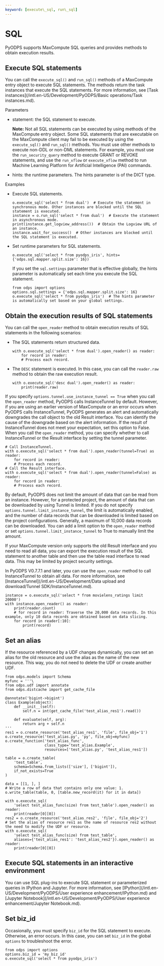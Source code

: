 ```yaml
---
keyword: [execute\_sql, run\_sql]
---
```


# SQL

PyODPS supports MaxCompute SQL queries and provides methods to obtain execution results.

## Execute SQL statements

You can call the `execute_sql()` and `run_sql()` methods of a MaxCompute entry object to execute SQL statements. The methods return the task instances that execute the SQL statements. For more information, see [Task instances](/intl.en-US/Development/PyODPS/Basic operations/Task instances.md).

Parameters

-   statement: the SQL statement to execute.

    **Note:** Not all SQL statements can be executed by using methods of the MaxCompute entry object. Some SQL statements that are executable on the MaxCompute client may fail to be executed by using the `execute_sql()` and `run_sql()` methods. You must use other methods to execute non-DDL or non-DML statements. For example, you must use the `run_security_query` method to execute GRANT or REVOKE statements, and use the `run_xflow` or `execute_xflow` method to run Machine Learning Platform for Artificial Intelligence \(PAI\) commands.

-   hints: the runtime parameters. The hints parameter is of the DICT type.

Examples

-   Execute SQL statements.

    ```
    o.execute_sql('select * from dual')  # Execute the statement in synchronous mode. Other instances are blocked until the SQL statement is executed.
    instance = o.run_sql('select * from dual')  # Execute the statement in asynchronous mode.
    print(instance.get_logview_address())  # Obtain the Logview URL of an instance.
    instance.wait_for_success()  # Other instances are blocked until the SQL statement is executed.
    ```

-   Set runtime parameters for SQL statements.

    ```
    o.execute_sql('select * from pyodps_iris', hints={'odps.sql.mapper.split.size': 16})
    ```

    If you set the `sql.settings` parameter that is effective globally, the hints parameter is automatically set each time you execute the SQL statement.

    ```
    from odps import options
    options.sql.settings = {'odps.sql.mapper.split.size': 16}
    o.execute_sql('select * from pyodps_iris')  # The hints parameter is automatically set based on your global settings.
    ```


## Obtain the execution results of SQL statements

You can call the `open_reader` method to obtain execution results of SQL statements in the following scenarios:

-   The SQL statements return structured data.

    ```
    with o.execute_sql('select * from dual').open_reader() as reader:
        for record in reader:
        # Process each record.
    ```

-   The `DESC` statement is executed. In this case, you can call the `reader.raw` method to obtain the raw execution result.

    ```
    with o.execute_sql('desc dual').open_reader() as reader:
        print(reader.raw)
    ```


If you specify `options.tunnel.use_instance_tunnel == True` when you call the `open_reader` method, PyODPS calls InstanceTunnel by default. However, if you are using an earlier version of MaxCompute or an error occurs when PyODPS calls InstanceTunnel, PyODPS generates an alert and automatically downgrades the call object to the old Result interface. You can identify the cause of the downgrade based on the alert information. If the result of InstanceTunnel does not meet your expectation, set this option to False. When you call the `open_reader` method, you can specify whether to call InstanceTunnel or the Result interface by setting the tunnel parameter.

```
# Call InstanceTunnel.
with o.execute_sql('select * from dual').open_reader(tunnel=True) as reader:
    for record in reader:
    # Process each record.
# Call the Result interface.
with o.execute_sql('select * from dual').open_reader(tunnel=False) as reader:
    for record in reader:
    # Process each record.
```

By default, PyODPS does not limit the amount of data that can be read from an instance. However, for a protected project, the amount of data that can be downloaded by using Tunnel is limited. If you do not specify `options.tunnel.limit_instance_tunnel`, the limit is automatically enabled, and the number of data records that can be downloaded is limited based on the project configurations. Generally, a maximum of 10,000 data records can be downloaded. You can add a limit option to the `open_reader` method or set `options.tunnel.limit_instance_tunnel` to True to manually limit the amount.

If your MaxCompute version only supports the old Result interface and you need to read all data, you can export the execution result of the SQL statement to another table and then use the table read interface to read data. This may be limited by project security settings.

In PyODPS V0.7.7.1 and later, you can use the `open_reader` method to call InstanceTunnel to obtain all data. For more information, see [InstanceTunnel](/intl.en-US/Development/Data upload and download/Tunnel SDK/InstanceTunnel.md).

```
instance = o.execute_sql('select * from movielens_ratings limit 20000')
with instance.open_reader() as reader:
    print(reader.count)
    # for record in reader: Traverse the 20,000 data records. In this example, only 10 data records are obtained based on data slicing.
    for record in reader[:10]:  
        print(record)
```

## Set an alias

If the resource referenced by a UDF changes dynamically, you can set an alias for the old resource and use the alias as the name of the new resource. This way, you do not need to delete the UDF or create another UDF.

```
from odps.models import Schema
myfunc = '''\
from odps.udf import annotate
from odps.distcache import get_cache_file

@annotate('bigint->bigint')
class Example(object):
    def __init__(self):
        self.n = int(get_cache_file('test_alias_res1').read())

    def evaluate(self, arg):
        return arg + self.n
'''
res1 = o.create_resource('test_alias_res1', 'file', file_obj='1')
o.create_resource('test_alias.py', 'py', file_obj=myfunc)
o.create_function('test_alias_func',
                  class_type='test_alias.Example',
                  resources=['test_alias.py', 'test_alias_res1'])

table = o.create_table(
    'test_table',
    schema=Schema.from_lists(['size'], ['bigint']),
    if_not_exists=True
)

data = [[1, ], ]
# Write a row of data that contains only one value: 1.
o.write_table(table, 0, [table.new_record(it) for it in data])

with o.execute_sql(
    'select test_alias_func(size) from test_table').open_reader() as reader:
    print(reader[0][0])
res2 = o.create_resource('test_alias_res2', 'file', file_obj='2')
# Set the alias of resource res1 as the name of resource res2 without the need to modify the UDF or resource.
with o.execute_sql(
    'select test_alias_func(size) from test_table',
    aliases={'test_alias_res1': 'test_alias_res2'}).open_reader() as reader:
    print(reader[0][0])
```

## Execute SQL statements in an interactive environment

You can use SQL plug-ins to execute SQL statement or parameterized queries in IPython and Jupyter. For more information, see [IPython](/intl.en-US/Development/PyODPS/User experience enhancement/IPython.md) and [Jupyter Notebook](/intl.en-US/Development/PyODPS/User experience enhancement/Jupyter Notebook.md).

## Set biz\_id

Occasionally, you must specify `biz_id` for the SQL statement to execute. Otherwise, an error occurs. In this case, you can set `biz_id` in the global `options` to troubleshoot the error.

```
from odps import options
options.biz_id = 'my_biz_id'
o.execute_sql('select * from pyodps_iris')
```

